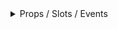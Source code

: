 <details class="my-2 mb-4">
<summary>Props / Slots / Events </summary>
<div class="px-4">
<br/>

## Props

| Prop name | Description | Type    | Values | Default |
| --------- | ----------- | ------- | ------ | ------- |
| onConfirm |             | func    | -      | null    |
| legacy    |             | boolean | -      | false   |

## Events

| Event name | Properties | Description |
| ---------- | ---------- | ----------- |
| hidden     |            |

## Slots

| Name    | Description | Bindings |
| ------- | ----------- | -------- |
| default |             |          |
| loader  |             |          |

          ---

<hr/>

</div>
</details>
